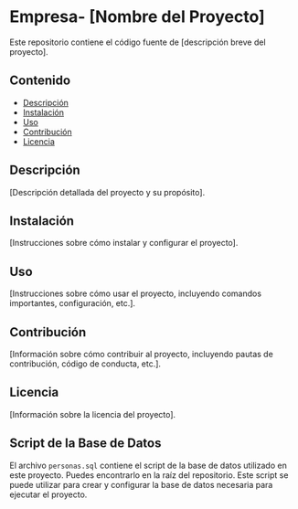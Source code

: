 # Empresa- [Nombre del Proyecto]

Este repositorio contiene el código fuente de [descripción breve del proyecto].

## Contenido

- [Descripción](#descripción)
- [Instalación](#instalación)
- [Uso](#uso)
- [Contribución](#contribución)
- [Licencia](#licencia)

## Descripción

[Descripción detallada del proyecto y su propósito].

## Instalación

[Instrucciones sobre cómo instalar y configurar el proyecto].

## Uso

[Instrucciones sobre cómo usar el proyecto, incluyendo comandos importantes, configuración, etc.].

## Contribución

[Información sobre cómo contribuir al proyecto, incluyendo pautas de contribución, código de conducta, etc.].

## Licencia

[Información sobre la licencia del proyecto].

## Script de la Base de Datos

El archivo `personas.sql` contiene el script de la base de datos utilizado en este proyecto. Puedes encontrarlo en la raíz del repositorio. Este script se puede utilizar para crear y configurar la base de datos necesaria para ejecutar el proyecto.

